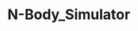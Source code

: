 # N-Body_Simulator
<p align="center">
  <src = "https://github.com/FelipeDoesHisThing/N-Body_Simulator/blob/d7bc25c9f36cf9ee890079b9b3831fb65237ff41/images/Front_image.png"
</p>
